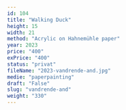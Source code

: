 ```yaml
---
id: 104
title: "Walking Duck"
height: 15
width: 21
method: "Acrylic on Hahnemühle paper"
year: 2023
price: "400"
exPrice: "400"
status: "privat"
fileName: "2023-vandrende-and.jpg"
medie: "paperpainting"
draft: "False"
slug: "vandrende-and"
weight: "330"
---
```

